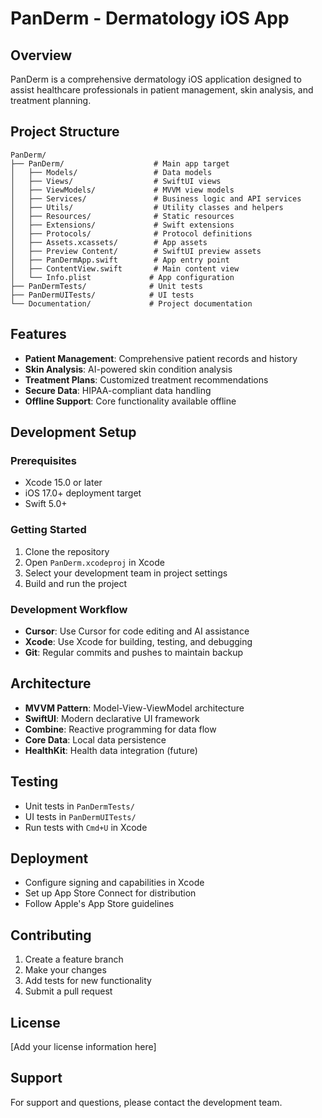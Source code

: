 # PanDerm - Dermatology iOS App

## Overview
PanDerm is a comprehensive dermatology iOS application designed to assist healthcare professionals in patient management, skin analysis, and treatment planning.

## Project Structure
```
PanDerm/
├── PanDerm/                    # Main app target
│   ├── Models/                 # Data models
│   ├── Views/                  # SwiftUI views
│   ├── ViewModels/             # MVVM view models
│   ├── Services/               # Business logic and API services
│   ├── Utils/                  # Utility classes and helpers
│   ├── Resources/              # Static resources
│   ├── Extensions/             # Swift extensions
│   ├── Protocols/              # Protocol definitions
│   ├── Assets.xcassets/        # App assets
│   ├── Preview Content/        # SwiftUI preview assets
│   ├── PanDermApp.swift        # App entry point
│   ├── ContentView.swift       # Main content view
│   └── Info.plist             # App configuration
├── PanDermTests/              # Unit tests
├── PanDermUITests/            # UI tests
└── Documentation/             # Project documentation
```

## Features
- **Patient Management**: Comprehensive patient records and history
- **Skin Analysis**: AI-powered skin condition analysis
- **Treatment Plans**: Customized treatment recommendations
- **Secure Data**: HIPAA-compliant data handling
- **Offline Support**: Core functionality available offline

## Development Setup

### Prerequisites
- Xcode 15.0 or later
- iOS 17.0+ deployment target
- Swift 5.0+

### Getting Started
1. Clone the repository
2. Open `PanDerm.xcodeproj` in Xcode
3. Select your development team in project settings
4. Build and run the project

### Development Workflow
- **Cursor**: Use Cursor for code editing and AI assistance
- **Xcode**: Use Xcode for building, testing, and debugging
- **Git**: Regular commits and pushes to maintain backup

## Architecture
- **MVVM Pattern**: Model-View-ViewModel architecture
- **SwiftUI**: Modern declarative UI framework
- **Combine**: Reactive programming for data flow
- **Core Data**: Local data persistence
- **HealthKit**: Health data integration (future)

## Testing
- Unit tests in `PanDermTests/`
- UI tests in `PanDermUITests/`
- Run tests with `Cmd+U` in Xcode

## Deployment
- Configure signing and capabilities in Xcode
- Set up App Store Connect for distribution
- Follow Apple's App Store guidelines

## Contributing
1. Create a feature branch
2. Make your changes
3. Add tests for new functionality
4. Submit a pull request

## License
[Add your license information here]

## Support
For support and questions, please contact the development team. 
